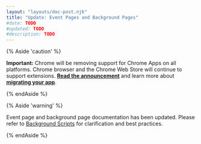 ```yaml
---
layout: "layouts/doc-post.njk"
title: "Update: Event Pages and Background Pages"
#date: TODO
#updated: TODO
#description: TODO
---
```


{% Aside 'caution' %}

**Important:** Chrome will be removing support for Chrome Apps on all platforms. Chrome browser and
the Chrome Web Store will continue to support extensions. [**Read the announcement**][1] and learn
more about [**migrating your app**][2].

{% endAside %}

{% Aside 'warning' %}

Event page and background page documentation has been updated. Please refer to [Background
Scripts][3] for clarification and best practices.

{% endAside %}

[1]: https://blog.chromium.org/2020/01/moving-forward-from-chrome-apps.html
[2]: /apps/migration
[3]: /background_pages
